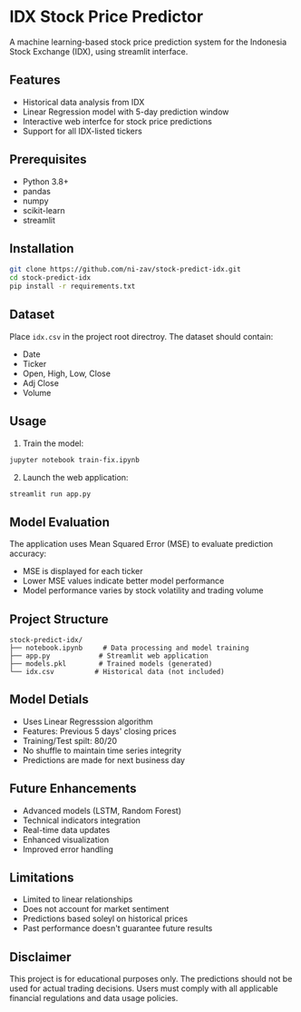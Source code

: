 # IDX Stock Price Predictor

A machine learning-based stock price prediction system for the Indonesia Stock Exchange (IDX), using streamlit interface.

## Features

- Historical data analysis from IDX
- Linear Regression model with 5-day prediction window
- Interactive web interfce for stock price predictions
- Support for all IDX-listed tickers

## Prerequisites

- Python 3.8+
- pandas
- numpy
- scikit-learn
- streamlit

## Installation

```bash
git clone https://github.com/ni-zav/stock-predict-idx.git
cd stock-predict-idx
pip install -r requirements.txt
```

## Dataset

Place `idx.csv` in the project root directroy. The dataset should contain:
- Date
- Ticker
- Open, High, Low, Close
- Adj Close
- Volume

## Usage

1. Train the model:
```bash
jupyter notebook train-fix.ipynb
```

2. Launch the web application:
```bash
streamlit run app.py
```

## Model Evaluation

The application uses Mean Squared Error (MSE) to evaluate prediction accuracy:
- MSE is displayed for each ticker
- Lower MSE values indicate better model performance
- Model performance varies by stock volatility and trading volume

## Project Structure

```
stock-predict-idx/
├── notebook.ipynb     # Data processing and model training
├── app.py            # Streamlit web application
├── models.pkl        # Trained models (generated)
└── idx.csv          # Historical data (not included)
```

## Model Detials

- Uses Linear Regresssion algorithm
- Features: Previous 5 days' closing prices
- Training/Test spilt: 80/20
- No shuffle to maintain time series integrity
- Predictions are made for next business day

## Future Enhancements

- Advanced models (LSTM, Random Forest)
- Technical indicators integration
- Real-time data updates
- Enhanced visualization
- Improved error handling

## Limitations

- Limited to linear relationships
- Does not account for market sentiment
- Predictions based soleyl on historical prices
- Past performance doesn't guarantee future results

## Disclaimer

This project is for educational purposes only. The predictions should not be used for actual trading decisions. Users must comply with all applicable financial regulations and data usage policies.

